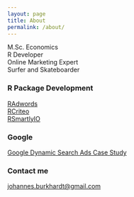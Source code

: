 ```yaml
---
layout: page
title: About
permalink: /about/
---
```


M.Sc. Economics  
R Developer  
Online Marketing Expert  
Surfer and Skateboarder

### R Package Development

[RAdwords](https://github.com/jburkhardt/RAdwords)  
[RCriteo](https://github.com/jburkhardt/RCriteo)  
[RSmartlyIO](https://github.com/rstats-lab/RSmartlyIO)  


### Google

[Google Dynamic Search Ads Case Study](https://storage.googleapis.com/support-kms-prod/SNP_A9FDD4D92EA2A32DD341807F7911B06E9216_3248210_en_v0)

### Contact me

[johannes.burkhardt@gmail.com](johannes.burkhardt@gmail.com)